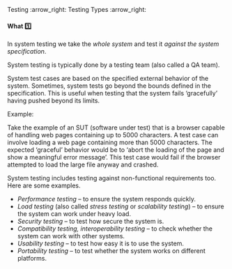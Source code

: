 <div id="path">Testing :arrow_right: Testing Types :arrow_right:</div>

<div id="title">

#### What :one:

</div>

<div id="body">

In system testing we take the _whole system_ and test it _against the system specification_.

System testing is typically done by a testing team (also called a QA team).

System test cases are based on the specified external behavior of the system. Sometimes, system tests go beyond the bounds defined in the specification. This is useful when testing that the system fails ‘gracefully’ having pushed beyond its limits.

<tip-box>

Example:

Take the example of an SUT (software under test) that is a browser capable of handling web pages containing up to 5000 characters. A test case can involve loading a web page containing more than 5000 characters. The expected ‘graceful’ behavior would be to ‘abort the loading of the page and show a meaningful error message’. This test case would fail if the browser attempted to load the large file anyway and crashed.

</tip-box>

System testing includes testing against non-functional requirements too. Here are some examples.

* _Performance testing_ –  to ensure the system responds quickly.
* _Load testing_ (also called _stress testing_ or _scalability testing_) – to ensure the system can work under heavy load.
* _Security testing_ – to test how secure the system is.
* _Compatibility testing, interoperability testing_ – to check whether the system can work with other systems.
* _Usability testing_ – to test how easy it is to use the system.
* _Portability testing_ – to test whether the system works on different platforms.

</div>

<div id="extras">
</div>

</div>
